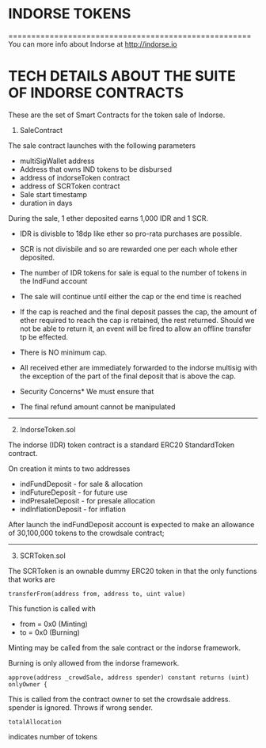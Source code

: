 # INDORSE TOKENS
=====================================================
You can more info about Indorse at http://indorse.io


TECH DETAILS ABOUT THE SUITE OF INDORSE CONTRACTS
=====================================================

These are the set of Smart Contracts for the token sale of Indorse. 

1. SaleContract

The sale contract launches with the following parameters
* multiSigWallet address
* Address that owns IND tokens to be disbursed
* address of indorseToken contract
* address of SCRToken contract
* Sale start timestamp
* duration in days

During the sale, 1 ether deposited earns 1,000 IDR and 1 SCR. 

* IDR is divisble to 18dp like ether so pro-rata purchases are possible.
* SCR is not divisbile and so are rewarded one per each whole ether deposited.
* The number of IDR tokens for sale is equal to the number of tokens in the IndFund account
* The sale will continue until either the cap or the end time is reached
* If the cap is reached and the final deposit passes the cap, the amount of ether required to reach the cap is retained, the rest returned. Should we not be able to return it, an event will be fired to allow an offline transfer tp be effected.
* There is NO minimum cap.
* All received ether are immediately forwarded to the indorse multisig with the exception of the part of the final deposit that is above the cap.

* Security Concerns*
We must ensure that 
* The final refund amount cannot be manipulated


---
2. IndorseToken.sol

The indorse (IDR) token contract is a standard ERC20 StandardToken contract.

On creation it mints to two addresses
* indFundDeposit   - for sale & allocation
* indFutureDeposit - for future use
* indPresaleDeposit - for presale allocation
* indInflationDeposit - for inflation

After launch the indFundDeposit account is expected to make an allowance of 30,100,000 tokens to the crowdsale contract;

---
3. SCRToken.sol

The SCRToken is an ownable dummy ERC20 token in that the only functions that works are

```
transferFrom(address from, address to, uint value)
```
This function is called with 
* from = 0x0 (Minting)
* to = 0x0 (Burning)

Minting may be called from the sale contract or the indorse framework.

Burning is only allowed from the indorse framework.


```
approve(address _crowdSale, address spender) constant returns (uint) onlyOwner {
```
This is called from the contract owner to set the crowdsale address. spender is ignored.
Throws if wrong sender.

```
totalAllocation
```
indicates number of tokens

